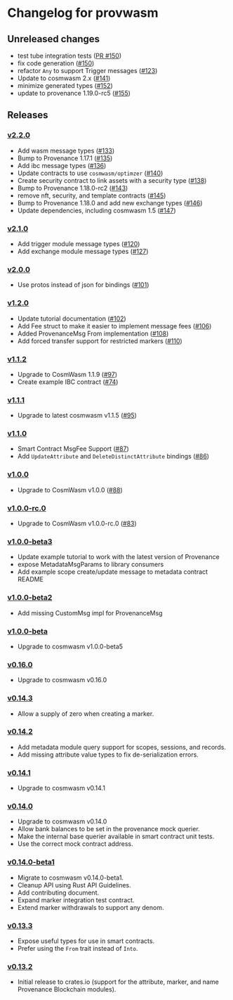 # Changelog for provwasm

## Unreleased changes

* test tube integration tests ([PR #150](https://github.com/provenance-io/provwasm/pull/150))
* fix code generation ([#150](https://github.com/provenance-io/provwasm/issues/150))
* refactor `Any` to support Trigger messages ([#123](https://github.com/provenance-io/provwasm/issues/123))
* Update to cosmwasm 2.x ([#141](https://github.com/provenance-io/provwasm/issues/141))
* minimize generated types ([#152](https://github.com/provenance-io/provwasm/issues/152))
* update to provenance 1.19.0-rc5 ([#155](https://github.com/provenance-io/provwasm/issues/155))

## Releases

### [v2.2.0](https://github.com/provenance-io/provwasm/tree/v2.2.0)

* Add wasm message types ([#133](https://github.com/provenance-io/provwasm/issues/133))
* Bump to Provenance 1.17.1 ([#135](https://github.com/provenance-io/provwasm/issues/135))
* Add ibc message types ([#136](https://github.com/provenance-io/provwasm/issues/136))
* Update contracts to use `cosmwasm/optimzer` ([#140](https://github.com/provenance-io/provwasm/issues/140))
* Create security contract to link assets with a security
  type ([#138](https://github.com/provenance-io/provwasm/issues/138))
* Bump to Provenance 1.18.0-rc2 ([#143](https://github.com/provenance-io/provwasm/issues/143))
* remove nft, security, and template contracts ([#145](https://github.com/provenance-io/provwasm/pull/145))
* Bump to Provenance 1.18.0 and add new exchange types ([#146](https://github.com/provenance-io/provwasm/issues/146))
* Update dependencies, including cosmwasm 1.5 ([#147](https://github.com/provenance-io/provwasm/issues/147))

### [v2.1.0](https://github.com/provenance-io/provwasm/tree/v2.1.0)

* Add trigger module message types ([#120](https://github.com/provenance-io/provwasm/issues/120))
* Add exchange module message types ([#127](https://github.com/provenance-io/provwasm/issues/127))

### [v2.0.0](https://github.com/provenance-io/provwasm/tree/v2.0.0)

* Use protos instead of json for bindings ([#101](https://github.com/provenance-io/provwasm/issues/101))

### [v1.2.0](https://github.com/provenance-io/provwasm/tree/v1.2.0)

* Update tutorial documentation ([#102](https://github.com/provenance-io/provwasm/issues/102))
* Add Fee struct to make it easier to implement message
  fees ([#106](https://github.com/provenance-io/provwasm/issues/106))
* Added ProvenanceMsg From implementation ([#108](https://github.com/provenance-io/provwasm/issues/102))
* Add forced transfer support for restricted markers ([#110](https://github.com/provenance-io/provwasm/issues/110))

### [v1.1.2](https://github.com/provenance-io/provwasm/tree/v1.1.2)

* Upgrade to CosmWasm 1.1.9 ([#97](https://github.com/provenance-io/provwasm/issues/97))
* Create example IBC contract ([#74](https://github.com/provenance-io/provwasm/issues/74))

### [v1.1.1](https://github.com/provenance-io/provwasm/tree/v1.1.1)

* Upgrade to latest cosmwasm v1.1.5 ([#95](https://github.com/provenance-io/provwasm/issues/95))

### [v1.1.0](https://github.com/provenance-io/provwasm/tree/v1.1.0)

* Smart Contract MsgFee Support ([#87](https://github.com/provenance-io/provwasm/issues/87))
* Add `UpdateAttribute` and `DeleteDistinctAttribute`
  bindings ([#86](https://github.com/provenance-io/provwasm/issues/86))

### [v1.0.0](https://github.com/provenance-io/provwasm/tree/v1.0.0)

* Upgrade to CosmWasm v1.0.0 ([#88](https://github.com/provenance-io/provwasm/issues/88))

### [v1.0.0-rc.0](https://github.com/provenance-io/provwasm/tree/v1.0.0-rc.0)

* Upgrade to CosmWasm v1.0.0-rc.0 ([#83](https://github.com/provenance-io/provwasm/issues/83))

### [v1.0.0-beta3](https://github.com/provenance-io/provwasm/tree/v1.0.0-beta3)

* Update example tutorial to work with the latest version of Provenance
* expose MetadataMsgParams to library consumers
* Add example scope create/update message to metadata contract README

### [v1.0.0-beta2](https://github.com/provenance-io/provwasm/tree/v1.0.0-beta2)

* Add missing CustomMsg impl for ProvenanceMsg

### [v1.0.0-beta](https://github.com/provenance-io/provwasm/tree/v1.0.0-beta)

* Upgrade to cosmwasm v1.0.0-beta5

### [v0.16.0](https://github.com/provenance-io/provwasm/tree/v0.16.0)

* Upgrade to cosmwasm v0.16.0

### [v0.14.3](https://github.com/provenance-io/provwasm/tree/v0.14.3)

* Allow a supply of zero when creating a marker.

### [v0.14.2](https://github.com/provenance-io/provwasm/tree/v0.14.2)

* Add metadata module query support for scopes, sessions, and records.
* Add missing attribute value types to fix de-serialization errors.

### [v0.14.1](https://github.com/provenance-io/provwasm/tree/v0.14.1)

* Upgrade to cosmwasm v0.14.1

### [v0.14.0](https://github.com/provenance-io/provwasm/tree/v0.14.0)

* Upgrade to cosmwasm v0.14.0
* Allow bank balances to be set in the provenance mock querier.
* Make the internal base querier available in smart contract unit tests.
* Use the correct mock contract address.

### [v0.14.0-beta1](https://github.com/provenance-io/provwasm/tree/v0.14.0-beta1)

* Migrate to cosmwasm v0.14.0-beta1.
* Cleanup API using Rust API Guidelines.
* Add contributing document.
* Expand marker integration test contract.
* Extend marker withdrawals to support any denom.

### [v0.13.3](https://github.com/provenance-io/provwasm/tree/v0.13.3)

* Expose useful types for use in smart contracts.
* Prefer using the `From` trait instead of `Into`.

### [v0.13.2](https://github.com/provenance-io/provwasm/tree/v0.13.2)

* Initial release to crates.io (support for the attribute, marker, and name Provenance Blockchain modules).
